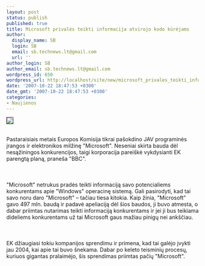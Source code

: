 ```yaml
---
layout: post
status: publish
published: true
title: Microsoft privalės teikti informacija atvirojo kodo kūrėjams
author:
  display_name: SB
  login: SB
  email: sb.technews.lt@gmail.com
  url: ''
author_login: SB
author_email: sb.technews.lt@gmail.com
wordpress_id: 650
wordpress_url: http://localhost/site/new/microsoft_privales_teikti_informacija_atvirojo_kodo_kurejams/
date: '2007-10-22 18:47:53 +0300'
date_gmt: '2007-10-22 18:47:53 +0300'
categories:
- Naujienos
---
```

<div class="imgright"><img src="http://tbn0.google.com/images?q=tbn:F55Ez8d7tnIjWM:http://www.iplus.ro/images/microsoft-logo.jpg" border="1"></div>
<p><br>Pastaraisiais metais Europos Komisija tikrai pašokdino JAV programinės įrangos ir elektronikos milžinę &quot;Microsoft&quot;. Neseniai skirta bauda dėl nesąžiningos konkurencijos, taigi korporacija pareiškė vykdysianti EK parengtą planą, praneša &quot;BBC&quot;.<br />
<br><br />
<br>&quot;Microsoft&quot; netrukus pradės teikti informaciją savo potencialiems konkurentams apie &quot;Windows&quot; operacinę sistemą. Gali pasirodyti, kad tai savo noru daro &quot;Microsoft&quot; – tačiau tiesa kitokia. Kaip žinia, &quot;Microsoft&quot; gavo 497 mln. baudą ir padavė apeliaciją dėl šios baudos, ji buvo atmesta, o dabar priimtas nutarimas teikti informaciją konkurentams ir jei ji bus teikiama dideliems konkurentams už tai Microsoft gaus mažiau pinigų nei ankščiau.<br />
<br><br />
<br>EK džiaugiasi tokiu kompanijos sprendimu ir primena, kad tai galėjo įvykti jau 2004, kai apie tai buvo šnekama. Dabar po keleto teisminių procesų, kuriuos gigantas pralaimėjo, šis sprendimas priimtas pačių &quot;Microsoft&quot;.<br />
<br></p>
